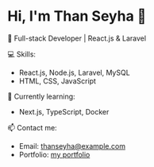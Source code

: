 # Hi, I'm Than Seyha 👋

🎯 Full-stack Developer | React.js & Laravel

💻 Skills:
- React.js, Node.js, Laravel, MySQL
- HTML, CSS, JavaScript

🌱 Currently learning:
- Next.js, TypeScript, Docker

📫 Contact me:
- Email: thanseyha@example.com
- Portfolio: [my portfolio](https://seyha29.github.io/my-portfolio)

